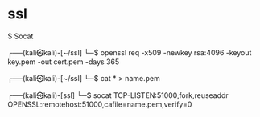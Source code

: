 # ssl
$ Socat

┌──(kali㉿kali)-[~/ssl]
└─$ openssl req -x509 -newkey rsa:4096 -keyout key.pem -out cert.pem -days 365


┌──(kali㉿kali)-[~/ssl]
└─$ cat * > name.pem

┌──(kali㉿kali)-[ssl]
└─$ socat TCP-LISTEN:51000,fork,reuseaddr OPENSSL:remotehost:51000,cafile=name.pem,verify=0



